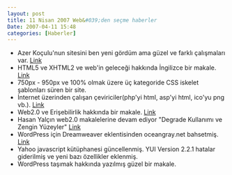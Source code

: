 ```yaml
---
layout: post
title: 11 Nisan 2007 Web&#039;den seçme haberler
Date: 2007-04-11 15:48
categories: [Haberler]
---
```


-   Azer Koçulu'nun sitesini ben yeni gördüm ama güzel ve farklı
    çalışmaları var. [Link][]
-   HTML5 ve XHTML2 ve web'in geleceği hakkında İngilizce bir makale.
    [Link][1]
-   750px - 950px ve 100% olmak üzere üç kategoride CSS iskelet
    şablonları süren bir site.
-   İnternet üzerinden çalışan çeviriciler(php'yi html, asp'yi html,
    ico'yu png vb.). [Link][3]
-   Web2.0 ve Erişebilirlik hakkında bir makale. [Link][4]
-   Hasan Yalçın web2.0 makalelerine devam ediyor "Degrade Kullanımı ve
    Zengin Yüzeyler" [Link][5]
-   WordPress için Dreamweaver eklentisinden oceangray.net bahsetmiş.
    [Link][6]
-   Yahoo javascript kütüphanesi güncellenmiş. YUI Version 2.2.1 hatalar
    giderilmiş ve yeni bazı özellikler eklenmiş.
-   WordPress taşımak hakkında yazılmış güzel bir makale.


  [Link]: http://azer.kodfabrik.com/ "Link"
  [1]: http://www.digital-web.com/articles/html5_xhtml2_and_the_future_of_the_web/
    "Link"
  [3]: http://www.smashingmagazine.com/2007/04/10/online-converters/
    "Link"
  [4]: http://www.alistapart.com/articles/waiaria "Link"
  [5]: http://www.hasanyalcin.com/?p=262 "Link"
  [6]: http://www.oceangray.net/dreamweaver-wordpress-extension/ "Link"